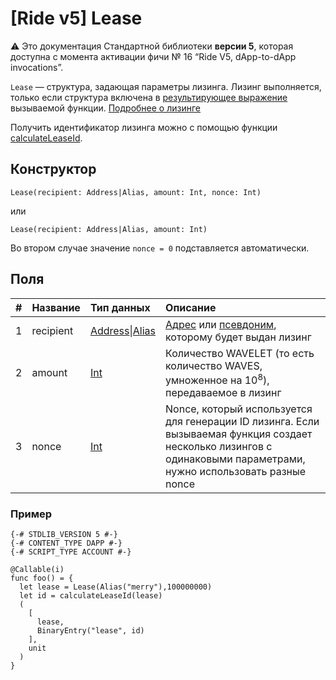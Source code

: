 # [Ride v5] Lease

:warning: Это документация Стандартной библиотеки **версии 5**, которая доступна с момента активации фичи №&nbsp;16 “Ride V5, dApp-to-dApp invocations”.

`Lease` — структура, задающая параметры лизинга. Лизинг выполняется, только если структура включена в [результирующее выражение](/ru/ride/v5/functions/callable-function#резуnьтат-выпоnнения-2) вызываемой функции. [Подробнее о лизинге](/ru/blockchain/leasing)

Получить идентификатор лизинга можно с помощью функции [calculateLeaseId](/ru/ride/v5/functions/built-in-functions/blockchain-functions#calculateleaseid).

## Конструктор

```ride
Lease(recipient: Address|Alias, amount: Int, nonce: Int)
```

или 

```ride
Lease(recipient: Address|Alias, amount: Int)
```

Во втором случае значение `nonce = 0` подставляется автоматически.

## Поля

| # | Название | Тип данных | Описание |
| :--- | :--- | :--- | :--- |
| 1 | recipient | [Address](/ru/ride/v5/structures/common-structures/address)&#124;[Alias](/ru/ride/v5/structures/common-structures/alias) | [Адрес](/ru/blockchain/account/address) или [псевдоним](/ru/blockchain/account/alias), которому будет выдан лизинг |
| 2 | amount | [Int](/ru/ride/v5/data-types/int) | Количество WAVELET (то есть количество WAVES, умноженное на 10<sup>8</sup>), передаваемое в лизинг |
| 3 | nonce | [Int](/ru/ride/v5/data-types/int) | Nonce, который используется для генерации ID лизинга. Если вызываемая функция создает несколько лизингов с одинаковыми параметрами, нужно использовать разные nonce |

### Пример

```
{-# STDLIB_VERSION 5 #-}
{-# CONTENT_TYPE DAPP #-}
{-# SCRIPT_TYPE ACCOUNT #-}
  
@Callable(i)
func foo() = {
  let lease = Lease(Alias("merry"),100000000)
  let id = calculateLeaseId(lease)
  (
    [
      lease,
      BinaryEntry("lease", id)
    ],
    unit
  )
}
```
